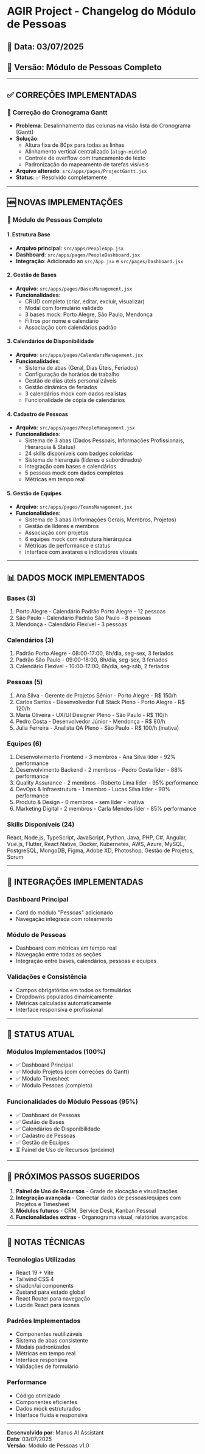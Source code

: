 # AGIR Project - Changelog do Módulo de Pessoas

## 📅 Data: 03/07/2025
## 🚀 Versão: Módulo de Pessoas Completo

---

## ✅ **CORREÇÕES IMPLEMENTADAS**

### 🔧 **Correção do Cronograma Gantt**
- **Problema**: Desalinhamento das colunas na visão lista do Cronograma (Gantt)
- **Solução**: 
  - Altura fixa de 80px para todas as linhas
  - Alinhamento vertical centralizado (`align-middle`)
  - Controle de overflow com truncamento de texto
  - Padronização do mapeamento de tarefas visíveis
- **Arquivo alterado**: `src/apps/pages/ProjectGantt.jsx`
- **Status**: ✅ Resolvido completamente

---

## 🆕 **NOVAS IMPLEMENTAÇÕES**

### 👥 **Módulo de Pessoas Completo**

#### **1. Estrutura Base**
- **Arquivo principal**: `src/apps/PeopleApp.jsx`
- **Dashboard**: `src/apps/pages/PeopleDashboard.jsx`
- **Integração**: Adicionado ao `src/App.jsx` e `src/pages/Dashboard.jsx`

#### **2. Gestão de Bases**
- **Arquivo**: `src/apps/pages/BasesManagement.jsx`
- **Funcionalidades**:
  - CRUD completo (criar, editar, excluir, visualizar)
  - Modal com formulário validado
  - 3 bases mock: Porto Alegre, São Paulo, Mendonça
  - Filtros por nome e calendário
  - Associação com calendários padrão

#### **3. Calendários de Disponibilidade**
- **Arquivo**: `src/apps/pages/CalendarsManagement.jsx`
- **Funcionalidades**:
  - Sistema de abas (Geral, Dias Úteis, Feriados)
  - Configuração de horários de trabalho
  - Gestão de dias úteis personalizáveis
  - Gestão dinâmica de feriados
  - 3 calendários mock com dados realistas
  - Funcionalidade de cópia de calendários

#### **4. Cadastro de Pessoas**
- **Arquivo**: `src/apps/pages/PeopleManagement.jsx`
- **Funcionalidades**:
  - Sistema de 3 abas (Dados Pessoais, Informações Profissionais, Hierarquia & Status)
  - 24 skills disponíveis com badges coloridas
  - Sistema de hierarquia (líderes e subordinados)
  - Integração com bases e calendários
  - 5 pessoas mock com dados completos
  - Métricas em tempo real

#### **5. Gestão de Equipes**
- **Arquivo**: `src/apps/pages/TeamsManagement.jsx`
- **Funcionalidades**:
  - Sistema de 3 abas (Informações Gerais, Membros, Projetos)
  - Gestão de líderes e membros
  - Associação com projetos
  - 6 equipes mock com estrutura hierárquica
  - Métricas de performance e status
  - Interface com avatares e indicadores visuais

---

## 📊 **DADOS MOCK IMPLEMENTADOS**

### **Bases (3)**
1. Porto Alegre - Calendário Padrão Porto Alegre - 12 pessoas
2. São Paulo - Calendário Padrão São Paulo - 8 pessoas
3. Mendonça - Calendário Flexível - 3 pessoas

### **Calendários (3)**
1. Padrão Porto Alegre - 08:00-17:00, 8h/dia, seg-sex, 3 feriados
2. Padrão São Paulo - 09:00-18:00, 8h/dia, seg-sex, 3 feriados
3. Calendário Flexível - 10:00-17:00, 6h/dia, seg-sáb, 2 feriados

### **Pessoas (5)**
1. Ana Silva - Gerente de Projetos Sênior - Porto Alegre - R$ 150/h
2. Carlos Santos - Desenvolvedor Full Stack Pleno - Porto Alegre - R$ 120/h
3. Maria Oliveira - UX/UI Designer Pleno - São Paulo - R$ 110/h
4. Pedro Costa - Desenvolvedor Júnior - Mendonça - R$ 80/h
5. Julia Ferreira - Analista QA Pleno - São Paulo - R$ 100/h (inativa)

### **Equipes (6)**
1. Desenvolvimento Frontend - 3 membros - Ana Silva líder - 92% performance
2. Desenvolvimento Backend - 2 membros - Pedro Costa líder - 88% performance
3. Quality Assurance - 2 membros - Roberto Lima líder - 95% performance
4. DevOps & Infraestrutura - 1 membro - Lucas Silva líder - 90% performance
5. Produto & Design - 0 membros - sem líder - inativa
6. Marketing Digital - 2 membros - Carla Mendes líder - 85% performance

### **Skills Disponíveis (24)**
React, Node.js, TypeScript, JavaScript, Python, Java, PHP, C#, Angular, Vue.js, Flutter, React Native, Docker, Kubernetes, AWS, Azure, MySQL, PostgreSQL, MongoDB, Figma, Adobe XD, Photoshop, Gestão de Projetos, Scrum

---

## 🔗 **INTEGRAÇÕES IMPLEMENTADAS**

### **Dashboard Principal**
- Card do módulo "Pessoas" adicionado
- Navegação integrada com roteamento

### **Módulo de Pessoas**
- Dashboard com métricas em tempo real
- Navegação entre todas as seções
- Integração entre bases, calendários, pessoas e equipes

### **Validações e Consistência**
- Campos obrigatórios em todos os formulários
- Dropdowns populados dinamicamente
- Métricas calculadas automaticamente
- Interface responsiva e profissional

---

## 🎯 **STATUS ATUAL**

### **Módulos Implementados (100%)**
- ✅ Dashboard Principal
- ✅ Módulo Projetos (com correções do Gantt)
- ✅ Módulo Timesheet
- ✅ Módulo Pessoas (completo)

### **Funcionalidades do Módulo Pessoas (95%)**
- ✅ Dashboard de Pessoas
- ✅ Gestão de Bases
- ✅ Calendários de Disponibilidade
- ✅ Cadastro de Pessoas
- ✅ Gestão de Equipes
- ⏳ Painel de Uso de Recursos (próximo)

---

## 🚀 **PRÓXIMOS PASSOS SUGERIDOS**

1. **Painel de Uso de Recursos** - Grade de alocação e visualizações
2. **Integração avançada** - Conectar dados de pessoas/equipes com Projetos e Timesheet
3. **Módulos futuros** - CRM, Service Desk, Kanban Pessoal
4. **Funcionalidades extras** - Organograma visual, relatórios avançados

---

## 📝 **NOTAS TÉCNICAS**

### **Tecnologias Utilizadas**
- React 19 + Vite
- Tailwind CSS 4
- shadcn/ui components
- Zustand para estado global
- React Router para navegação
- Lucide React para ícones

### **Padrões Implementados**
- Componentes reutilizáveis
- Sistema de abas consistente
- Modais padronizados
- Métricas em tempo real
- Interface responsiva
- Validações de formulário

### **Performance**
- Código otimizado
- Componentes eficientes
- Dados mock estruturados
- Interface fluida e responsiva

---

**Desenvolvido por**: Manus AI Assistant  
**Data**: 03/07/2025  
**Versão**: Módulo de Pessoas v1.0

